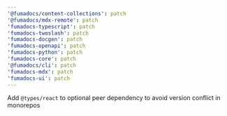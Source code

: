 ```yaml
---
'@fumadocs/content-collections': patch
'@fumadocs/mdx-remote': patch
'fumadocs-typescript': patch
'fumadocs-twoslash': patch
'fumadocs-docgen': patch
'fumadocs-openapi': patch
'fumadocs-python': patch
'fumadocs-core': patch
'@fumadocs/cli': patch
'fumadocs-mdx': patch
'fumadocs-ui': patch
---
```


Add `@types/react` to optional peer dependency to avoid version conflict in monorepos
